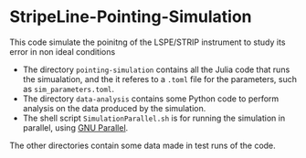 # StripeLine-Pointing-Simulation

This code simulate the poinitng of the LSPE/STRIP instrument to study its error in non ideal conditions

- The directory `pointing-simulation` contains all the Julia code that runs the simualation, and the it referes to a `.toml` file for the parameters, such as `sim_parameters.toml`.
- The directory `data-analysis` contains some Python code to perform analysis on the data produced by the simulation.
- The shell script `SimulationParallel.sh` is for running the simulation in parallel, using [GNU Parallel](https://www.gnu.org/software/parallel/).

The other directories contain some data made in test runs of the code.

